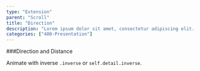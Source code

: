 ```yaml
---
type: "Extension"
parent: "Scroll"
title: "Direction"
description: "Lorem ipsum dolor sit amet, consectetur adipiscing elit. Nunc tempus laoreet leo sit amet iaculis."
categories: ["400-Presentation"]
---
```


###Direction and Distance

Animate with inverse `.inverse` or `self.detail.inverse`.

<demo>
  <div class="gatsby_demo_item" data-iframe="iframe/core/scroll/direction">
  </div>
</demo>
